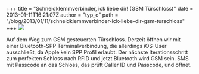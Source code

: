 +++
title = "Schneidklemmverbinder, ick liebe dir! (GSM Türschloss)"
date = 2013-01-11T16:21:07Z
author = "typ_o"
path = "/blog/2013/01/11/schneidklemmverbinder-ick-liebe-dir-gsm-turschloss"
+++
![](https://flipdot.org/blog/uploads/schneidklemm.jpg)  
  
Auf dem Weg zum GSM gesteuerten Türschloss. Derzeit öffnen wir mit einer
Bluetooth-SPP Terminalverbindung, die allerdings iOS-User ausschließt,
da Apple kein SPP Profil erlaubt. Der nächste Iterationsschritt zum
perfekten Schloss nach RFID und jetzt Bluetooth wird GSM sein. SMS mit
Passcode an das Schloss, das prüft Caller ID und Passcode, und öffnet.
